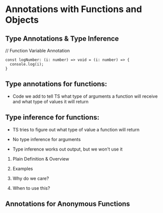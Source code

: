# Annotations with Functions and Objects

## Type Annotations & Type Inference

// Function Variable Annotation

```
const logNumber: (i: number) => void = (i: number) => {
  console.log(i);
}
```

## Type annotations for functions: 
* Code we add to tell TS what type of arguments a function will receive and what type of values it will return

## Type inference for functions:
* TS tries to figure out what type of value a function will return

* No type inference for arguments
* Type inference works out output, but we won't use it

1. Plain Definition & Overview


2. Examples


3. Why do we care?


4. When to use this?


## Annotations for Anonymous Functions